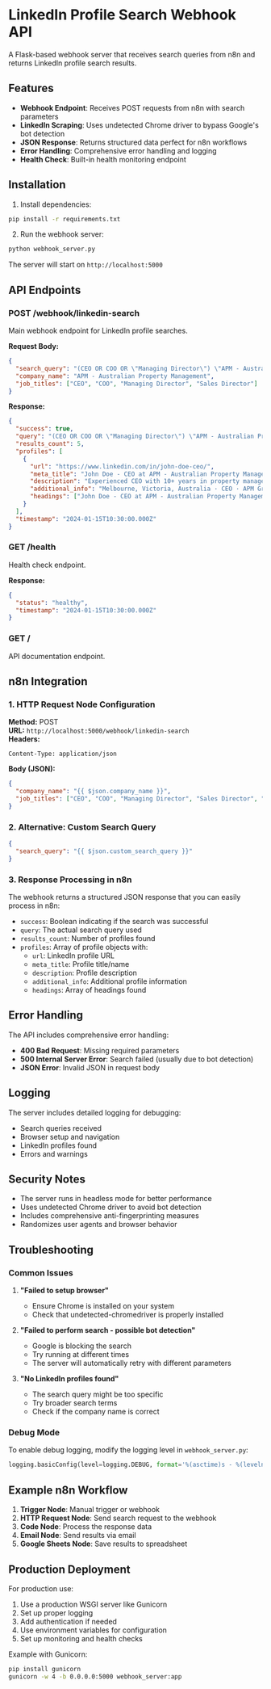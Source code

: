 # LinkedIn Profile Search Webhook API

A Flask-based webhook server that receives search queries from n8n and returns LinkedIn profile search results.

## Features

- **Webhook Endpoint**: Receives POST requests from n8n with search parameters
- **LinkedIn Scraping**: Uses undetected Chrome driver to bypass Google's bot detection
- **JSON Response**: Returns structured data perfect for n8n workflows
- **Error Handling**: Comprehensive error handling and logging
- **Health Check**: Built-in health monitoring endpoint

## Installation

1. Install dependencies:
```bash
pip install -r requirements.txt
```

2. Run the webhook server:
```bash
python webhook_server.py
```

The server will start on `http://localhost:5000`

## API Endpoints

### POST /webhook/linkedin-search
Main webhook endpoint for LinkedIn profile searches.

**Request Body:**
```json
{
  "search_query": "(CEO OR COO OR \"Managing Director\") \"APM - Australian Property Management\" site:linkedin.com/in",
  "company_name": "APM - Australian Property Management",
  "job_titles": ["CEO", "COO", "Managing Director", "Sales Director"]
}
```

**Response:**
```json
{
  "success": true,
  "query": "(CEO OR COO OR \"Managing Director\") \"APM - Australian Property Management\" site:linkedin.com/in",
  "results_count": 5,
  "profiles": [
    {
      "url": "https://www.linkedin.com/in/john-doe-ceo/",
      "meta_title": "John Doe - CEO at APM - Australian Property Management",
      "description": "Experienced CEO with 10+ years in property management...",
      "additional_info": "Melbourne, Victoria, Australia · CEO · APM Group",
      "headings": ["John Doe - CEO at APM - Australian Property Management"]
    }
  ],
  "timestamp": "2024-01-15T10:30:00.000Z"
}
```

### GET /health
Health check endpoint.

**Response:**
```json
{
  "status": "healthy",
  "timestamp": "2024-01-15T10:30:00.000Z"
}
```

### GET /
API documentation endpoint.

## n8n Integration

### 1. HTTP Request Node Configuration

**Method:** POST  
**URL:** `http://localhost:5000/webhook/linkedin-search`  
**Headers:**
```
Content-Type: application/json
```

**Body (JSON):**
```json
{
  "company_name": "{{ $json.company_name }}",
  "job_titles": ["CEO", "COO", "Managing Director", "Sales Director", "Marketing Director", "Founder", "Co-Founder", "Partner", "Managing Partner"]
}
```

### 2. Alternative: Custom Search Query

```json
{
  "search_query": "{{ $json.custom_search_query }}"
}
```

### 3. Response Processing in n8n

The webhook returns a structured JSON response that you can easily process in n8n:

- `success`: Boolean indicating if the search was successful
- `query`: The actual search query used
- `results_count`: Number of profiles found
- `profiles`: Array of profile objects with:
  - `url`: LinkedIn profile URL
  - `meta_title`: Profile title/name
  - `description`: Profile description
  - `additional_info`: Additional profile information
  - `headings`: Array of headings found

## Error Handling

The API includes comprehensive error handling:

- **400 Bad Request**: Missing required parameters
- **500 Internal Server Error**: Search failed (usually due to bot detection)
- **JSON Error**: Invalid JSON in request body

## Logging

The server includes detailed logging for debugging:
- Search queries received
- Browser setup and navigation
- LinkedIn profiles found
- Errors and warnings

## Security Notes

- The server runs in headless mode for better performance
- Uses undetected Chrome driver to avoid bot detection
- Includes comprehensive anti-fingerprinting measures
- Randomizes user agents and browser behavior

## Troubleshooting

### Common Issues

1. **"Failed to setup browser"**
   - Ensure Chrome is installed on your system
   - Check that undetected-chromedriver is properly installed

2. **"Failed to perform search - possible bot detection"**
   - Google is blocking the search
   - Try running at different times
   - The server will automatically retry with different parameters

3. **"No LinkedIn profiles found"**
   - The search query might be too specific
   - Try broader search terms
   - Check if the company name is correct

### Debug Mode

To enable debug logging, modify the logging level in `webhook_server.py`:

```python
logging.basicConfig(level=logging.DEBUG, format='%(asctime)s - %(levelname)s - %(message)s')
```

## Example n8n Workflow

1. **Trigger Node**: Manual trigger or webhook
2. **HTTP Request Node**: Send search request to the webhook
3. **Code Node**: Process the response data
4. **Email Node**: Send results via email
5. **Google Sheets Node**: Save results to spreadsheet

## Production Deployment

For production use:

1. Use a production WSGI server like Gunicorn
2. Set up proper logging
3. Add authentication if needed
4. Use environment variables for configuration
5. Set up monitoring and health checks

Example with Gunicorn:
```bash
pip install gunicorn
gunicorn -w 4 -b 0.0.0.0:5000 webhook_server:app
```
